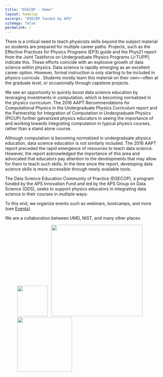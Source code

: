 ```yaml
---
title: "DSECOP - Home"
layout: homelay
excerpt: "DSECOP funded by APS"
sitemap: false
permalink: /
---
```


There is a critical need to teach physicists skills beyond the subject material so students are prepared for multiple career paths. Projects, such as the Effective Practices for Physics Programs (EP3) guide and the Phys21 report from the Joint Taskforce on Undergraduate Physics Programs (J-TUPP), indicate this. These efforts coincide with an explosive growth of data science within physics. Data science is rapidly emerging as an excellent career option. However, formal instruction is only starting to be included in physics curricula . Students mostly learn this material on their own—often at the graduate level, or occasionally through capstone projects.

We see an opportunity to quickly boost data science education by leveraging investments in computation, which is becoming normalized in the physics curriculum. The 2016 AAPT Recommendations for Computational Physics in the Undergraduate Physics Curriculum report and the Partnership for Integration of Computation in Undergraduate Physics (PICUP) further galvanized physics educators in seeing the importance of and working towards integrating computation in typical physics courses, rather than a stand alone course.

Although computation is becoming normalized in undergraduate physics education, data science education is not similarly included. The 2016 AAPT report preceded the rapid emergence of resources to teach data science. However, the report acknowledged the importance of this area and advocated that educators pay attention to the developments that may allow for them to teach such skills. In the time since the report, developing data science skills is more accessible through newly available tools.

The Data Science Education Community of Practice (DSECOP), a program funded by the APS Innovation Fund and led by the APS Group on Data Science (GDS), seeks to support physics educators in integrating data science in their courses in multiple ways:



<!-- <div markdown="0" id="carousel" class="carousel slide" data-ride="carousel" data-interval="4000" data-pause="hover" >
    <ol class="carousel-indicators">
        <li data-target="#carousel" data-slide-to="0" class="active"></li>
        <li data-target="#carousel" data-slide-to="1"></li>
        <li data-target="#carousel" data-slide-to="2"></li>
        <li data-target="#carousel" data-slide-to="3"></li>
        <li data-target="#carousel" data-slide-to="4"></li>
    </ol>

    <div class="carousel-inner" markdown="0">
        <div class="item active">
            <img src="{{ site.url }}{{ site.baseurl }}/images/slider7001400/index.jpg" alt="Slide 1" />
        </div>
        <div class="item">
            <img src="{{ site.url }}{{ site.baseurl }}/images/slider7001400/index1.jpg" alt="Slide 2" />
        </div>
        <div class="item">
            <img src="{{ site.url }}{{ site.baseurl }}/images/slider7001400/index2.jpg" alt="Slide 3" />
        </div>
        <div class="item">
            <img src="{{ site.url }}{{ site.baseurl }}/images/slider7001400/index3.jpg" alt="Slide 4" />
        </div>
    </div>
  <a class="left carousel-control" href="#carousel" role="button" data-slide="prev">
    <span class="glyphicon glyphicon-chevron-left" aria-hidden="true"></span>
    <span class="sr-only">Previous</span>
  </a>
  <a class="right carousel-control" href="#carousel" role="button" data-slide="next">
    <span class="glyphicon glyphicon-chevron-right" aria-hidden="true"></span>
    <span class="sr-only">Next</span>
  </a>
</div> -->


To this end, we organize events such as webinars, bootcamps, and more (see [Events](events)).

We are a collaboration between UMD, NIST, and many other places.

<figure>
  <img src="{{ site.url }}{{ site.baseurl }}/images/logopic/apslogo.gif" style="width: 100px">&nbsp;&nbsp;
  <img src="{{ site.url }}{{ site.baseurl }}/images/logopic/IPST.png" style="width: 300px">&nbsp;&nbsp;&nbsp;
  <img src="{{ site.url }}{{ site.baseurl }}/images/logopic/NIST.png" style="width: 180px">
</figure>

